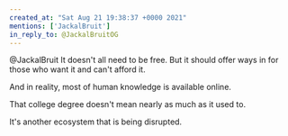 ```yaml
---
created_at: "Sat Aug 21 19:38:37 +0000 2021"
mentions: ['JackalBruit']
in_reply_to: @JackalBruitOG
---
```


@JackalBruit It doesn't all need to be free. But it should offer ways in for those who want it and can't afford it. 

And in reality, most of human knowledge is available online. 

That college degree doesn't mean nearly as much as it used to. 

It's another ecosystem that is being disrupted.